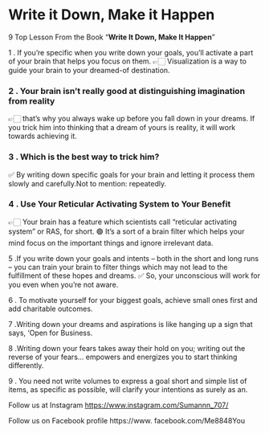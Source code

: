 # Write it Down, Make it Happen

9 Top Lesson From the Book “**Write It Down, Make It Happen**”

1 . If you’re specific when you write down your goals, you’ll activate a part of your brain that helps you focus on them.
👉🏻 Visualization is a way to guide your brain to your dreamed-of destination.

### 2 . Your brain isn’t really good at distinguishing imagination from reality
👉🏻 that’s why you always wake up before you fall down in your dreams. If you trick him into thinking that a dream of yours is reality, it will work towards achieving it.

### 3 . Which is the best way to trick him?
✅ By writing down specific goals for your brain and letting it process them slowly and carefully.Not to mention: repeatedly.

### 4 . Use Your Reticular Activating System to Your Benefit
👉🏻 Your brain has a feature which scientists call “reticular activating system” or RAS, for short.
🟢 It’s a sort of a brain filter which helps your mind focus on the important things and ignore irrelevant data.

5 .If you write down your goals and intents – both in the short and long runs – you can train your brain to filter things which may not lead to the fulfillment of these hopes and dreams.
✅ So, your unconscious will work for you even when you’re not aware.

6 . To motivate yourself for your biggest goals, achieve small ones first and add charitable outcomes.

7 .Writing down your dreams and aspirations is like hanging up a sign that says, ‘Open for Business.

8 .Writing down your fears takes away their hold on you; writing out the reverse of your fears… empowers and energizes you to start thinking differently.

9 . You need not write volumes to express a goal short and simple list of items, as specific as possible, will clarify your intentions as surely as an.

Follow us at Instagram    https://www.instagram.com/Sumannn_707/

Follow us on Facebook profile https://www. facebook.com/Me8848You
